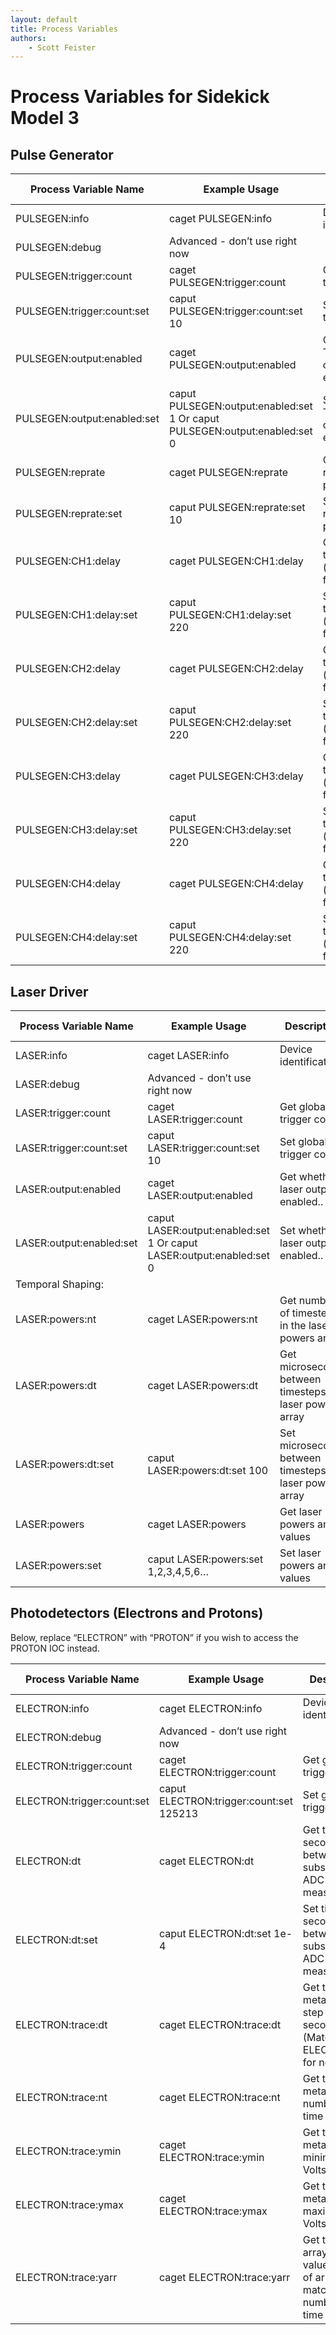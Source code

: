 ```yaml
---
layout: default
title: Process Variables
authors:
    - Scott Feister
---
```


# Process Variables for Sidekick Model 3

## Pulse Generator

| Process Variable Name       | Example Usage                                                              | Description                                       | Record Type |
|-----------------------------|----------------------------------------------------------------------------|---------------------------------------------------|-------------|
| PULSEGEN:info               | caget PULSEGEN:info                                                        | Device identification                             | stringin    |
| PULSEGEN:debug              | Advanced - don’t use right now                                             |                                                   | stringin    |
| PULSEGEN:trigger:count      | caget PULSEGEN:trigger:count                                               | Get global trigger count                          | int64in     |
| PULSEGEN:trigger:count:set  | caput PULSEGEN:trigger:count:set 10                                        | Set global trigger count                          | int64out    |
| PULSEGEN:output:enabled     | caget PULSEGEN:output:enabled                                              | Get whether TTL pulse output is enabled           | bi (bool)   |
| PULSEGEN:output:enabled:set | caput PULSEGEN:output:enabled:set 1 Or caput PULSEGEN:output:enabled:set 0 | Set whether TTL pulse output is enabled           | bo (bool)   |
| PULSEGEN:reprate            | caget PULSEGEN:reprate                                                     | Get repetition rate (Hz) of pulse generator       | ai (float)  |
| PULSEGEN:reprate:set        | caput PULSEGEN:reprate:set 10                                              | Set repetition rate (Hz) of pulse generator       | ao (float)  |
| PULSEGEN:CH1:delay          | caget PULSEGEN:CH1:delay                                                   | Get pulse delay time (microseconds) for Channel 1 | int64in     |
| PULSEGEN:CH1:delay:set      | caput PULSEGEN:CH1:delay:set 220                                           | Set pulse delay time (microseconds) for Channel 1 | int64out    |
| PULSEGEN:CH2:delay          | caget PULSEGEN:CH2:delay                                                   | Get pulse delay time (microseconds) for Channel 2 | int64in     |
| PULSEGEN:CH2:delay:set      | caput PULSEGEN:CH2:delay:set 220                                           | Set pulse delay time (microseconds) for Channel 2 | int64out    |
| PULSEGEN:CH3:delay          | caget PULSEGEN:CH3:delay                                                   | Get pulse delay time (microseconds) for Channel 3 | int64in     |
| PULSEGEN:CH3:delay:set      | caput PULSEGEN:CH3:delay:set 220                                           | Set pulse delay time (microseconds) for Channel 3 | int64out    |
| PULSEGEN:CH4:delay          | caget PULSEGEN:CH4:delay                                                   | Get pulse delay time (microseconds) for Channel 4 | int64in     |
| PULSEGEN:CH4:delay:set      | caput PULSEGEN:CH4:delay:set 220                                           | Set pulse delay time (microseconds) for Channel 4 | int64out    |

## Laser Driver

| Process Variable Name    | Example Usage                                                        | Description                                              | Record Type |
|--------------------------|----------------------------------------------------------------------|----------------------------------------------------------|-------------|
| LASER:info               | caget LASER:info                                                     | Device identification                                    | stringin    |
| LASER:debug              | Advanced - don’t use right now                                       |                                                          | stringin    |
| LASER:trigger:count      | caget LASER:trigger:count                                            | Get global trigger count                                 | int64in     |
| LASER:trigger:count:set  | caput LASER:trigger:count:set 10                                     | Set global trigger count                                 | int64out    |
| LASER:output:enabled     | caget LASER:output:enabled                                           | Get whether laser output is enabled..                    | bi (bool)   |
| LASER:output:enabled:set | caput LASER:output:enabled:set 1 Or caput LASER:output:enabled:set 0 | Set whether laser output is enabled..                    | bo (bool)   |
|     Temporal Shaping:    |                                                                      |                                                          |             |
| LASER:powers:nt          | caget LASER:powers:nt                                                | Get number of timesteps in the laser powers array        | longin      |
| LASER:powers:dt          | caget LASER:powers:dt                                                | Get microseconds between timesteps in laser powers array | longin      |
| LASER:powers:dt:set      | caput LASER:powers:dt:set 100                                        | Set microseconds between timesteps in laser powers array | longout     |
| LASER:powers             | caget LASER:powers                                                   | Get laser powers array values                            | aai (uint8) |
| LASER:powers:set         | caput LASER:powers:set 1,2,3,4,5,6…                                  | Set laser powers array values                            | aao (uint8) |

## Photodetectors (Electrons and Protons)

Below, replace “ELECTRON” with “PROTON” if you wish to access the PROTON IOC instead.

| Process Variable Name      | Example Usage                           | Description                                                                     | Record Type           |
|----------------------------|-----------------------------------------|---------------------------------------------------------------------------------|-----------------------|
| ELECTRON:info              | caget ELECTRON:info                     | Device identification                                                           | stringin              |
| ELECTRON:debug             | Advanced - don’t use right now          |                                                                                 | stringin              |
| ELECTRON:trigger:count     | caget ELECTRON:trigger:count            | Get global trigger count                                                        | int64in               |
| ELECTRON:trigger:count:set | caput ELECTRON:trigger:count:set 125213 | Set global trigger count                                                        | int64out              |
| ELECTRON:dt                | caget ELECTRON:dt                       | Get time (in seconds) between subsequent ADC measurements                       | ai (float)            |
| ELECTRON:dt:set            | caput ELECTRON:dt:set 1e-4              | Set time (in seconds) between subsequent ADC measurements                       | ao (float)            |
| ELECTRON:trace:dt          | caget ELECTRON:trace:dt                 | Get trace metadata: time step  (in seconds). (Matches ELECTRON:dt for now)      | ai (float)            |
| ELECTRON:trace:nt          | caget ELECTRON:trace:nt                 | Get trace metadata: number of time steps                                        | int64in               |
| ELECTRON:trace:ymin        | caget ELECTRON:trace:ymin               | Get trace metadata:  y-minimum, in Volts                                        | ai (float)            |
| ELECTRON:trace:ymax        | caget ELECTRON:trace:ymax               | Get trace metadata: y-maximum, in Volts                                         | ai (float)            |
| ELECTRON:trace:yarr        | caget ELECTRON:trace:yarr               | Get trace data: array of y-values; length of array matches number of time steps | aai (array of floats) |